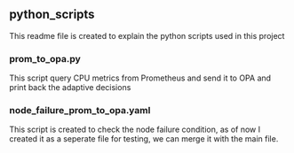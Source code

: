 ## python_scripts
This readme file is created to explain the python scripts used in this project
### prom_to_opa.py
This script query CPU metrics from Prometheus and send it to OPA and print back the adaptive decisions

### node_failure_prom_to_opa.yaml
This script is created to check the node failure condition, as of now I created it as a seperate file for testing, we can merge it with the main file. 

